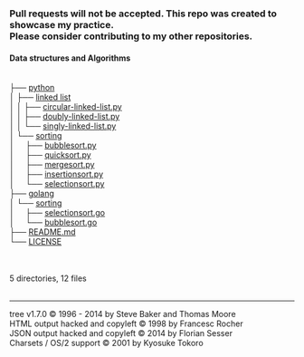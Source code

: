 <!DOCTYPE html>
<html>
<!-- tree --dirsfirst -trH '' -->
<body>
	<h3>Pull requests will not be accepted. This repo was created to showcase my practice.<br>Please consider contributing to my other repositories.</h3>
	<h4>Data structures and Algorithms</h4><p>
	<a href=""></a><br>
	├── <a href="/python/">python</a><br>
	│   ├── <a href="/python/linked%20list/">linked list</a><br>
	│   │   ├── <a href="/python/linked%20list/circular-linked-list.py">circular-linked-list.py</a><br>
	│   │   ├── <a href="/python/linked%20list/doubly-linked-list.py">doubly-linked-list.py</a><br>
	│   │   └── <a href="/python/linked%20list/singly-linked-list.py">singly-linked-list.py</a><br>
	│   └── <a href="/python/sorting/">sorting</a><br>
	│   &nbsp;&nbsp;&nbsp; ├── <a href="/python/sorting/bubblesort.py">bubblesort.py</a><br>
	│   &nbsp;&nbsp;&nbsp; ├── <a href="/python/sorting/quicksort.py">quicksort.py</a><br>
	│   &nbsp;&nbsp;&nbsp; ├── <a href="/python/sorting/mergesort.py">mergesort.py</a><br>
	│   &nbsp;&nbsp;&nbsp; ├── <a href="/python/sorting/insertionsort.py">insertionsort.py</a><br>
	│   &nbsp;&nbsp;&nbsp; └── <a href="/python/sorting/selectionsort.py">selectionsort.py</a><br>
	├── <a href="/golang/">golang</a><br>
	│   └── <a href="/golang/sorting/">sorting</a><br>
	│   &nbsp;&nbsp;&nbsp; ├── <a href="/golang/sorting/selectionsort.go">selectionsort.go</a><br>
	│   &nbsp;&nbsp;&nbsp; └── <a href="/golang/sorting/bubblesort.go">bubblesort.go</a><br>
	├── <a href="/README.md">README.md</a><br>
	└── <a href="/LICENSE">LICENSE</a><br>
	<br><br>
	</p>
	<p>

5 directories, 12 files
	<br><br>
	</p>
	<hr>
	<p class="VERSION">
		 tree v1.7.0 © 1996 - 2014 by Steve Baker and Thomas Moore <br>
		 HTML output hacked and copyleft © 1998 by Francesc Rocher <br>
		 JSON output hacked and copyleft © 2014 by Florian Sesser <br>
		 Charsets / OS/2 support © 2001 by Kyosuke Tokoro
	</p>

</body>
</html>
